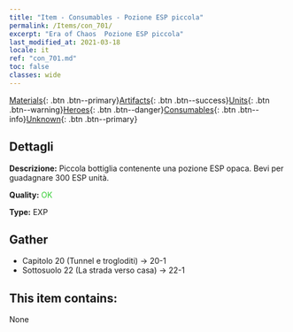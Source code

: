 ```yaml
---
title: "Item - Consumables - Pozione ESP piccola"
permalink: /Items/con_701/
excerpt: "Era of Chaos  Pozione ESP piccola"
last_modified_at: 2021-03-18
locale: it
ref: "con_701.md"
toc: false
classes: wide
---
```

 [Materials](/it/Items/){: .btn .btn--primary}[Artifacts](/it/Items/Artifacts/){: .btn .btn--success}[Units](/it/Items/Units/){: .btn .btn--warning}[Heroes](/it/Items/Heroes/){: .btn .btn--danger}[Consumables](/it/Items/Consumables/){: .btn .btn--info}[Unknown](/it/Items/Unknown/){: .btn .btn--primary}

## Dettagli
 **Descrizione:** Piccola bottiglia contenente una pozione ESP opaca. Bevi per guadagnare 300 ESP unità.

 **Quality:** <span style="color: #32CD32">OK</span>

 **Type:** EXP

## Gather

*    Capitolo 20 (Tunnel e trogloditi) -> 20-1 
*    Sottosuolo 22 (La strada verso casa) -> 22-1 

## This item contains:

  None

